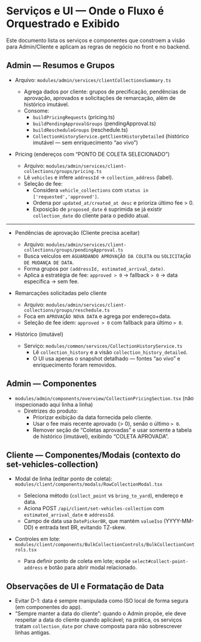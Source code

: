 # Serviços e UI — Onde o Fluxo é Orquestrado e Exibido

Este documento lista os serviços e componentes que constroem a visão para Admin/Cliente e aplicam as regras de negócio no front e no backend.

## Admin — Resumos e Grupos
- Arquivo: `modules/admin/services/clientCollectionsSummary.ts`
  - Agrega dados por cliente: grupos de precificação, pendências de aprovação, aprovados e solicitações de remarcação, além de histórico imutável.
  - Consome:
    - `buildPricingRequests` (pricing.ts)
    - `buildPendingApprovalGroups` (pendingApproval.ts)
    - `buildRescheduleGroups` (reschedule.ts)
    - `CollectionHistoryService.getClientHistoryDetailed` (histórico imutável — sem enriquecimento “ao vivo”)

- Pricing (endereços com “PONTO DE COLETA SELECIONADO”)
  - Arquivo: `modules/admin/services/client-collections/groups/pricing.ts`
  - Lê `vehicles` e infere `addressId` → `collection_address` (label).
  - Seleção de fee:
    - Considera `vehicle_collections` com `status in ['requested','approved']`.
    - Ordena por `updated_at/created_at desc` e prioriza último fee > 0.
    - Exposição de `proposed_date` é suprimida se já existir `collection_date` do cliente para o pedido atual.
****
- Pendências de aprovação (Cliente precisa aceitar)
  - Arquivo: `modules/admin/services/client-collections/groups/pendingApproval.ts`
  - Busca veículos em `AGUARDANDO APROVAÇÃO DA COLETA` ou `SOLICITAÇÃO DE MUDANÇA DE DATA`.
  - Forma grupos por `(addressId, estimated_arrival_date)`.
  - Aplica a estratégia de fee: `approved > 0` → fallback `> 0` → data específica → sem fee.

- Remarcações solicitadas pelo cliente
  - Arquivo: `modules/admin/services/client-collections/groups/reschedule.ts`
  - Foca em `APROVAÇÃO NOVA DATA` e agrega por endereço+data.
  - Seleção de fee idem: `approved > 0` com fallback para último `> 0`.

- Histórico (imutável)
  - Serviço: `modules/common/services/CollectionHistoryService.ts`
    - Lê `collection_history` e a visão `collection_history_detailed`.
    - O UI usa apenas o snapshot detalhado — fontes “ao vivo” e enriquecimento foram removidos.

## Admin — Componentes
- `modules/admin/components/overview/CollectionPricingSection.tsx` (não inspecionado aqui linha a linha)
  - Diretrizes do produto:
    - Priorizar exibição da data fornecida pelo cliente.
    - Usar o fee mais recente aprovado (> 0), senão o último `> 0`.
    - Remover seção de “Coletas aprovadas” e usar somente a tabela de histórico (imutável), exibindo “COLETA APROVADA”.

## Cliente — Componentes/Modais (contexto do set-vehicles-collection)
- Modal de linha (editar ponto de coleta): `modules/client/components/modals/RowCollectionModal.tsx`
  - Seleciona método (`collect_point` vs `bring_to_yard`), endereço e data.
  - Aciona POST `/api/client/set-vehicles-collection` com `estimated_arrival_date` e `addressId`.
  - Campo de data usa `DatePickerBR`, que mantém `valueIso` (YYYY-MM-DD) e entrada text BR, evitando TZ-skew.

- Controles em lote: `modules/client/components/BulkCollectionControls/BulkCollectionControls.tsx`
  - Para definir ponto de coleta em lote; expõe `select#collect-point-address` e botão para abrir modal relacionado.

## Observações de UI e Formatação de Data
- Evitar D-1: data é sempre manipulada como ISO local de forma segura (em componentes do app).
- “Sempre manter a data do cliente”: quando o Admin propõe, ele deve respeitar a data do cliente quando aplicável; na prática, os serviços tratam `collection_date` por chave composta para não sobrescrever linhas antigas.
